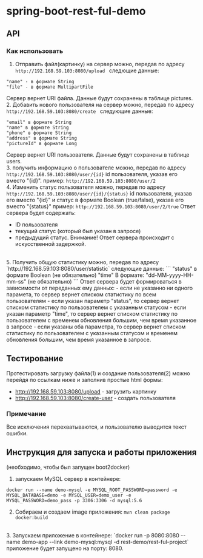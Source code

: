 # spring-boot-rest-ful-demo

## API

### Как использовать
1. Отправить файл(картинку) на сервер можно, передав по адресу 
`http://192.168.59.103:8080/upload `
следющие данные:
```
"name" - в формате String
"file" - в формате MultipartFile
```
Сервер вернет URI файла. Данные будут сохранены в таблице pictures.<br/>
2. Добавить нового пользователя на сервер можно, передав по адресу 
  `http://192.168.59.103:8080/create `
следующие данные:
```
"email" в формате String
"name" в формате String
"phone" в формате String
"address" в формате String
"pictureId" в формате Long
```
Сервер вернет URI пользователя. Данные будут сохранены в таблице users.<br/>
3. получить информацию о пользователе можно, передав по адресу 
`http://192.168.59.103:8080/user/{id}`
id пользователя, указав его вместо "{id}".
пример:
`http://192.168.59.103:8080/user/2`<br/>
4. Изменить статус пользователя можно, передав по адресу 
`http://192.168.59.103:8080/user/{id}/{status}`
id пользователя, указав его вместо "{id}" и статус в формате Boolean (true/false), указав его вместо "{status}"
пример:
`http://192.168.59.103:8080/user/2/true`
Ответ сервера будет содержать:
- ID пользователя
- текущий статус (который был указан в запросе)
- предыдущий статус.
Внимание! Ответ сервера происходит с искусственной задержкой.
<br/>
5. Получить общую статистику можно, передав по адресу
`http://192.168.59.103:8080/user/statistic`
следующие данные:
```
"status" в формате Boolean (не обязательно)
"time" В формате: "dd-MM-yyyy-HH-mm-ss" (не обязательно)
```
Ответ сервера будет формироваться в зависимости от переданных ему данных:
- если не указанно ни одного парамета, то сервер вернет списком статистику по всем пользователям
- если указан параметр "status", то сервер вернет списком статистику по пользователем с указанным статусом
- если указан параметр "time", то сервер вернет списком статистику по пользователем с временем обновления большим, чем время указанное в запросе
- если указаны оба параметра, то сервер вернет списком статистику по пользователем с указанным статусом и временем обновления большим, чем время указанное в запросе.

## Тестирование
Протестировать загрузку файла(1) и создание пользователя(2) можно перейдя по ссылкам ниже и заполнив простые html формы:
- http://192.168.59.103:8080/upload - загрузить картинку
- http://192.168.59.103:8080/create-user - создать пользователя

### Примечание
Все исключения перехватываются, и пользователю выводится текст ошибки.

## Инструкция для запуска и работы приложения
(необходимо, чтобы был запущен boot2docker)
1. запускаем MySQL сервер в контейнере:
```  
docker run --name demo-mysql -e MYSQL_ROOT_PASSWORD=password -e MYSQL_DATABASE=demo -e MYSQL_USER=demo_user -e MYSQL_PASSWORD=demo_pass -p 3306:3306 -d mysql:5.6
```
2. Собираем и создаем image приложения:
`mvn clean package docker:build`
<br/>
3. Запускаем приложение в контейнере:
`docker run -p 8080:8080 --name demo-app --link demo-mysql:mysql -d rest-demo/rest-ful-project`
<br/>
приложение будет запущено на порту: 8080.
